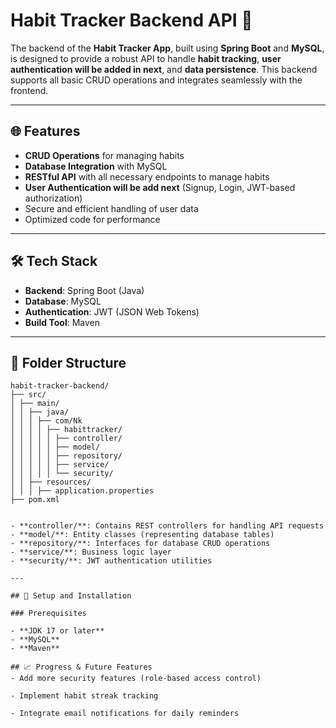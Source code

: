 # Habit Tracker Backend API 🚀

The backend of the **Habit Tracker App**, built using **Spring Boot** and **MySQL**, is designed to provide a robust API to handle **habit tracking**, **user authentication will be added in next**, and **data persistence**. This backend supports all basic CRUD operations and integrates seamlessly with the frontend.

---

## 🌐 Features

- **CRUD Operations** for managing habits
- **Database Integration** with MySQL
- **RESTful API** with all necessary endpoints to manage habits
- **User Authentication will be add next** (Signup, Login, JWT-based authorization)
- Secure and efficient handling of user data
- Optimized code for performance

---

## 🛠️ Tech Stack

- **Backend**: Spring Boot (Java)
- **Database**: MySQL
- **Authentication**: JWT (JSON Web Tokens)
- **Build Tool**: Maven

---

## 📂 Folder Structure

```text
habit-tracker-backend/
├── src/
│ ├── main/
│ │ ├── java/
│ │ │ ├── com/Nk
│ │ │ │ ├── habittracker/
│ │ │ │ │ ├── controller/
│ │ │ │ │ ├── model/
│ │ │ │ │ ├── repository/
│ │ │ │ │ ├── service/
│ │ │ │ │ └── security/
│ │ ├── resources/
│ │ │ ├── application.properties
├── pom.xml


- **controller/**: Contains REST controllers for handling API requests
- **model/**: Entity classes (representing database tables)
- **repository/**: Interfaces for database CRUD operations
- **service/**: Business logic layer
- **security/**: JWT authentication utilities

---

## 🔧 Setup and Installation

### Prerequisites

- **JDK 17 or later**
- **MySQL**
- **Maven**

## 📈 Progress & Future Features
- Add more security features (role-based access control)

- Implement habit streak tracking

- Integrate email notifications for daily reminders

